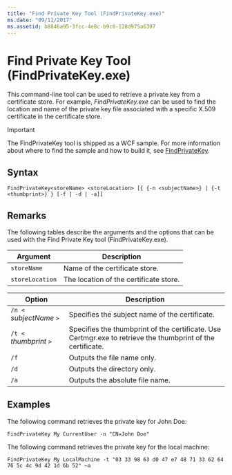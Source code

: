 ```yaml
---
title: "Find Private Key Tool (FindPrivateKey.exe)"
ms.date: "09/11/2017"
ms.assetid: b8846a95-3fcc-4e8c-b9c0-128d975a6307
---
```

# Find Private Key Tool (FindPrivateKey.exe)

This command-line tool can be used to retrieve a private key from a certificate store. For example, *FindPrivateKey.exe* can be used to find the location and name of the private key file associated with a specific X.509 certificate in the certificate store.

> [!IMPORTANT]
> The FindPrivateKey tool is shipped as a WCF sample. For more information about where to find the sample and how to build it, see [FindPrivateKey](./samples/findprivatekey.md).

## Syntax

```
FindPrivateKey<storeName> <storeLocation> [{ {-n <subjectName>} | {-t <thumbprint>} } [-f | -d | -a]]
```

## Remarks

The following tables describe the arguments and the options that can be used with the Find Private Key tool (FindPrivateKey.exe).


|Argument|Description|
|--------------|-----------------|
|`storeName`|Name of the certificate store.|
|`storeLocation`|The location of the certificate store.|


|Option|Description|
|------------|-----------------|
|`/n <` *subjectName* `>`|Specifies the subject name of the certificate.|
|`/t <` *thumbprint* `>`|Specifies the thumbprint of the certificate. Use Certmgr.exe to retrieve the thumbprint of the certificate.|
|`/f`|Outputs the file name only.|
|`/d`|Outputs the directory only.|
|`/a`|Outputs the absolute file name.|

## Examples

The following command retrieves the private key for John Doe:

```
FindPrivateKey My CurrentUser -n "CN=John Doe"
```

The following command retrieves the private key for the local machine:

```
FindPrivateKey My LocalMachine -t "03 33 98 63 d0 47 e7 48 71 33 62 64 76 5c 4c 9d 42 1d 6b 52" –a
```